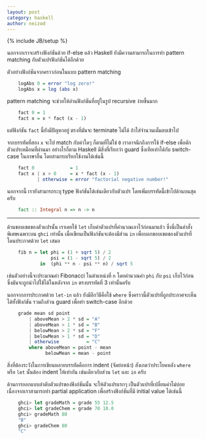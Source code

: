 ```yaml
---
layout: post
category: haskell
author: neizod
---
```

{% include JB/setup %}

นอกจากเราจะสร้างฟังก์ชันด้วย if-else แล้ว Haskell ยังมีความสามารถในการทำ pattern matching กับตัวแปรฟังก์ชันได้อีกด้วย

ตัวอย่างฟังก์ชันจากคราวก่อนในแบบ pattern matching

```haskell
    logAbs 0 = error "log zero!"
    logAbs x = log (abs x)
```

pattern matching จะช่วยให้อ่านฟังก์ชันที่อยู่ในรูป recursive ง่ายขึ้นมาก

```haskell
    fact 0 = 1
    fact x = x * fact (x - 1)
```

แต่ฟังก์ชัน `fact` นี้ยังมีปัญหาอยู่ ตรงที่มันจะ terminate ไม่ได้ ถ้าใส่จำนวนเต็มลบเข้าไป

จากบรรทัดที่สอง `x` จะไป match กับค่าใดๆ ก็ตามที่ไม่ใช่ `0` เราอาจนึกถึงการใช้ if-else เพื่อดักตัวแปรเหมือนที่ผ่านมา อย่างไรก็ตาม Haskell มีสิ่งที่เรียกว่า guard ซึ่งเทียเท่าได้กับ switch-case ในภาษาอื่น โดยสามารถเรียกใช้งานได้เช่นนี้

```haskell
    fact 0             = 1
    fact x | x > 0     = x * fact (x - 1)
           | otherwise = error "factorial negative number!"
```

นอกจากนี้ เรายังสามารถระบุ type ฟังก์ชันได้เช่นเดียวกับตัวแปร โดยเพิ่มบรรทัดนี้เข้าไปด้านบนสุดครับ

```haskell
    fact :: Integral n => n -> n
```

---

ด้านขอบเขตของตัวแปรนั้น เราเคยใช้ `let` เก็บค่าตัวแปรที่คำนวณเอาไว้ก่อนมาแล้ว ซึ่งนี่เป็นคำสั่งพิเศษเฉพาะบน `ghci` เท่านั้น เมื่อเขียนเป็นฟังก์ชันจะต้องมีส่วน `in` เพื่อบอกขอบเขตของตัวแปรที่โดนประกาศด้วย `let` เสมอ

```haskell
    fib n = let phi = (1 + sqrt 5) / 2
                psi = (1 - sqrt 5) / 2
            in  (phi ** n - psi ** n) / sqrt 5
```

เช่นตัวอย่างนี้จะประมาณค่า Fibonacci ในตำแหน่งที่ `n` โดยคำนวณค่า `phi` กับ `psi` เก็บไว้ก่อน ซึ่งมันจะถูกนำไปใช้ได้ในหลังจาก `in` ตรงบรรทัดที่ 3 เท่านั้นครับ

นอกจากการประกาศด้วย `let-in` แล้ว ยังมีอีกวิธีคือใช้ `where` ซึ่งคราวนี้ตัวแปรที่ถูกประกาศจะเห็นได้ทั้งฟังก์ชัน รวมถึงส่วน guard เพื่อทำ switch-case อีกด้วย

```haskell
    grade mean sd point
        | aboveMean > 2 * sd = "A"
        | aboveMean > 1 * sd = "B"
        | belowMean > 2 * sd = "F"
        | belowMean > 1 * sd = "D"
        | otherwise          = "C"
        where aboveMean = point - mean
              belowMean = mean - point
```

สิ่งที่ต้องระวังในการเขียนหลายบรรทัดคือการ indent (จัดย่อหน้า) สังเกตว่าประโยคหลัง `where` หรือ `let` นั้นต้อง indent ให้เท่ากัน เช่นเดียวกับส่วน `let` และ `in` ครับ

ด้านการออกแบบลำดับตัวแปรของฟังก์ชันนั้น จะให้ตัวแปรแรกๆ เป็นตัวแปรที่เปลี่ยนค่าไม่บ่อย เนื่องจากเราสามารถทำ partial application เพื่อสร้างฟังก์ชันที่มี initial value ได้เช่นนี้

```haskell
    ghci> let gradeMath = grade 55 12.5
    ghci> let gradeChem = grade 70 10.0
    ghci> gradeMath 80
    "B"
    ghci> gradeChem 80
    "C"
```
